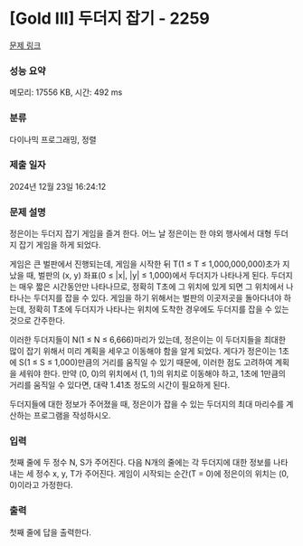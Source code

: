 # [Gold III] 두더지 잡기 - 2259 

[문제 링크](https://www.acmicpc.net/problem/2259) 

### 성능 요약

메모리: 17556 KB, 시간: 492 ms

### 분류

다이나믹 프로그래밍, 정렬

### 제출 일자

2024년 12월 23일 16:24:12

### 문제 설명

<p>정은이는 두더지 잡기 게임을 즐겨 한다. 어느 날 정은이는 한 야외 행사에서 대형 두더지 잡기 게임을 하게 되었다.</p>

<p>게임은 큰 벌판에서 진행되는데, 게임을 시작한 뒤 T(1 ≤ T ≤ 1,000,000,000)초가 지났을 때, 벌판의 (x, y) 좌표(0 ≤ |x|, |y| ≤ 1,000)에서 두더지가 나타나게 된다. 두더지는 매우 짧은 시간동안만 나타나므로, 정확히 T초에 그 위치에 있게 되면 그 위치에서 나타나는 두더지를 잡을 수 있다. 게임을 하기 위해서는 벌판의 이곳저곳을 돌아다녀야 하는데, 정확히 T초에 두더지가 나타나는 위치에 도착한 경우에도 두더지를 잡을 수 있는 것으로 간주한다.</p>

<p>이러한 두더지들이 N(1 ≤ N ≤ 6,666)마리가 있는데, 정은이는 이 두더지들을 최대한 많이 잡기 위해서 미리 계획을 세우고 이동해야 함을 알게 되었다. 게다가 정은이는 1초에 S(1 ≤ S ≤ 1,000)만큼의 거리를 움직일 수 있기 때문에, 이러한 점도 고려하여 계획을 세워야 한다. 만약 (0, 0)의 위치에서 (1, 1)의 위치로 이동해야 하고, 1초에 1만큼의 거리를 움직일 수 있다면, 대략 1.41초 정도의 시간이 필요하게 된다.</p>

<p>두더지들에 대한 정보가 주어졌을 때, 정은이가 잡을 수 있는 두더지의 최대 마리수를 계산하는 프로그램을 작성하시오.</p>

### 입력 

 <p>첫째 줄에 두 정수 N, S가 주어진다. 다음 N개의 줄에는 각 두더지에 대한 정보를 나타내는 세 정수 x, y, T가 주어진다. 게임이 시작되는 순간(T = 0)에 정은이의 위치는 (0, 0)이라고 가정한다.</p>

### 출력 

 <p>첫째 줄에 답을 출력한다.</p>

